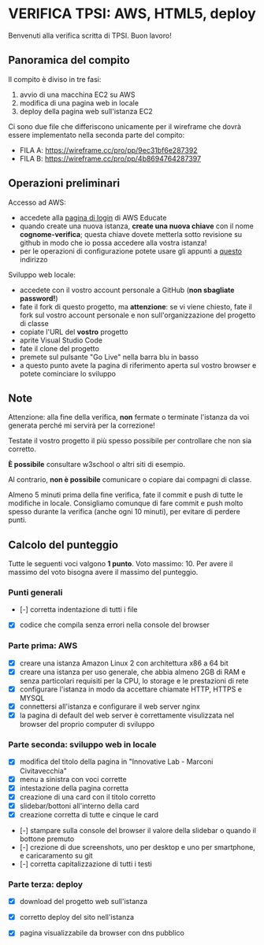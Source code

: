 # VERIFICA TPSI: AWS, HTML5, deploy

Benvenuti alla verifica scritta di TPSI. Buon lavoro!

## Panoramica del compito
Il compito è diviso in tre fasi:
1. avvio di una macchina EC2 su AWS
1. modifica di una pagina web in locale
1. deploy della pagina web sull'istanza EC2

Ci sono due file che differiscono unicamente per il wireframe che dovrà essere implementato nella seconda parte del compito:
- FILA A: https://wireframe.cc/pro/pp/9ec31bf6e287392
- FILA B: https://wireframe.cc/pro/pp/4b8694764287397


## Operazioni preliminari
Accesso ad AWS:
- accedete alla [pagina di login](https://www.awseducate.com/signin/SiteLogin) di AWS Educate
- quando create una nuova istanza, **create una nuova chiave** con il nome **cognome-verifica**; questa chiave dovete metterla sotto revisione su github in modo che io possa accedere alla vostra istanza!
- per le operazioni di configurazione potete usare gli appunti a [questo](https://github.com/wbigger/tpsi-5y/) indirizzo

Sviluppo web locale:
- accedete con il vostro account personale a GitHub (**non sbagliate password!**)
- fate il fork di questo progetto, ma **attenzione**: se vi viene chiesto, fate il fork sul vostro account personale e non sull'organizzazione del progetto di classe
- copiate l'URL del **vostro** progetto
- aprite Visual Studio Code
- fate il clone del progetto
- premete sul pulsante "Go Live" nella barra blu in basso
- a questo punto avete la pagina di riferimento aperta sul vostro browser e potete cominciare lo sviluppo

## Note
Attenzione: alla fine della verifica, **non** fermate o terminate l'istanza da voi generata perché mi servirà per la correzione!

Testate il vostro progetto il più spesso possibile per controllare che non sia corretto.

**È possibile** consultare w3school o altri siti di esempio.

Al contrario, **non è possibile** comunicare o copiare dai compagni di classe.

Almeno 5 minuti prima della fine verifica, fate il commit e push di tutte le modifiche in locale. Consigliamo comunque di fare commit e push molto spesso durante la verifica (anche ogni 10 minuti), per evitare di perdere punti.

## Calcolo del punteggio
Tutte le seguenti voci valgono **1 punto**.
Voto massimo: 10.
Per avere il massimo del voto bisogna avere il massimo del punteggio.


### Punti generali
- [-] corretta indentazione di tutti i file
- [X] codice che compila senza errori nella console del browser

### Parte prima: AWS
- [X] creare una istanza Amazon Linux 2 con architettura x86 a 64 bit
- [X] creare una istanza per uso generale, che abbia almeno 2GB di RAM e senza particolari requisiti per la CPU, lo storage e le prestazioni di rete
- [X] configurare l'istanza in modo da accettare chiamate HTTP, HTTPS e MYSQL
- [X] connettersi all'istanza e configurare il web server nginx
- [X] la pagina di default del web server è correttamente visulizzata nel browser del proprio computer di sviluppo

### Parte seconda: sviluppo web in locale
- [X] modifica del titolo della pagina in "Innovative Lab - Marconi Civitavecchia"
- [X] menu a sinistra con voci corrette
- [X] intestazione della pagina corretta
- [X] creazione di una card con il titolo corretto
- [X] slidebar/bottoni all'interno della card
- [X] creazione corretta di tutte e cinque le card
- [-] stampare sulla console del browser il valore della slidebar o quando il bottone premuto
- [-] crezione di due screenshots, uno per desktop e uno per smartphone, e caricaramento su git
- [-] corretta capitalizzazione di tutti i testi

### Parte terza: deploy
- [X] download del progetto web sull'istanza
- [X] corretto deploy del sito nell'istanza
- [X] pagina visualizzabile da browser con dns pubblico


